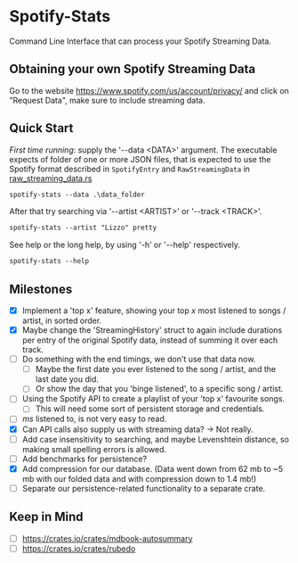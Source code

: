 # Spotify-Stats

Command Line Interface that can process your Spotify Streaming Data.

## Obtaining your own Spotify Streaming Data

Go to the website <https://www.spotify.com/us/account/privacy/> and click on "Request Data", make sure to include streaming data.

## Quick Start

*First time running*: supply the '--data \<DATA\>' argument.
The executable expects of folder of one or more JSON files, that is expected to use the Spotify format described in `SpotifyEntry` and `RawStreamingData` in [raw_streaming_data.rs](src/lib/model/raw_streaming_data.rs)

```ps
spotify-stats --data .\data_folder
```

After that try searching via '--artist \<ARTIST\>' or '--track \<TRACK\>'.

```ps
spotify-stats --artist "Lizzo" pretty
```

See help or the long help, by using '-h' or '--help' respectively.

```ps
spotify-stats --help
```

## Milestones

- [x] Implement a 'top x' feature, showing your top *x* most listened to songs / artist, in sorted order.
- [x] Maybe change the 'StreamingHistory' struct to again include durations per entry of the original Spotify data, instead of summing it over each track.
- [ ] Do something with the end timings, we don't use that data now.
  - [ ] Maybe the first date you ever listened to the song / artist, and the last date you did.
  - [ ] Or show the day that you 'binge listened', to a specific song / artist.
- [ ] Using the Spotify API to create a playlist of your 'top x' favourite songs.
  - [ ] This will need some sort of persistent storage and credentials.
- [ ] *ms* listened to, is not very easy to read.
- [x] Can API calls also supply us with streaming data? -> Not really.
- [ ] Add case insensitivity to searching, and maybe Levenshtein distance, so making small spelling errors is allowed.
- [ ] Add benchmarks for persistence?
- [x] Add compression for our database. (Data went down from 62 mb to ~5 mb with our folded data and with compression down to 1.4 mb!)
- [ ] Separate our persistence-related functionality to a separate crate.

## Keep in Mind

- [ ] <https://crates.io/crates/mdbook-autosummary>
- [ ] <https://crates.io/crates/rubedo>
